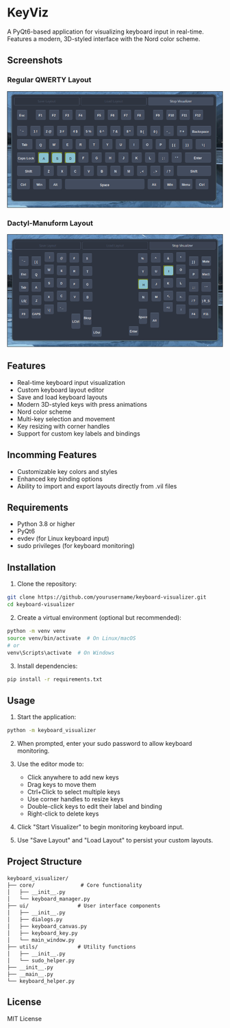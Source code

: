 # KeyViz

A PyQt6-based application for visualizing keyboard input in real-time. Features a modern, 3D-styled interface with the Nord color scheme.

## Screenshots

### Regular QWERTY Layout
![QWERTY](./img/regular_qwerty.png)

### Dactyl-Manuform Layout
![Dactyl-Manuform](./img/Dactyl-Manuform-(5x6+2)_1.png)


## Features

- Real-time keyboard input visualization
- Custom keyboard layout editor
- Save and load keyboard layouts
- Modern 3D-styled keys with press animations
- Nord color scheme
- Multi-key selection and movement
- Key resizing with corner handles
- Support for custom key labels and bindings

## Incomming Features
- Customizable key colors and styles
- Enhanced key binding options
- Ability to import and export layouts directly from .vil files


## Requirements

- Python 3.8 or higher
- PyQt6
- evdev (for Linux keyboard input)
- sudo privileges (for keyboard monitoring)

## Installation

1. Clone the repository:
```bash
git clone https://github.com/yourusername/keyboard-visualizer.git
cd keyboard-visualizer
```

2. Create a virtual environment (optional but recommended):
```bash
python -m venv venv
source venv/bin/activate  # On Linux/macOS
# or
venv\Scripts\activate  # On Windows
```

3. Install dependencies:
```bash
pip install -r requirements.txt
```

## Usage

1. Start the application:
```bash
python -m keyboard_visualizer
```

2. When prompted, enter your sudo password to allow keyboard monitoring.

3. Use the editor mode to:
   - Click anywhere to add new keys
   - Drag keys to move them
   - Ctrl+Click to select multiple keys
   - Use corner handles to resize keys
   - Double-click keys to edit their label and binding
   - Right-click to delete keys

4. Click "Start Visualizer" to begin monitoring keyboard input.

5. Use "Save Layout" and "Load Layout" to persist your custom layouts.

## Project Structure

```
keyboard_visualizer/
├── core/               # Core functionality
│   ├── __init__.py
│   └── keyboard_manager.py
├── ui/                # User interface components
│   ├── __init__.py
│   ├── dialogs.py
│   ├── keyboard_canvas.py
│   ├── keyboard_key.py
│   └── main_window.py
├── utils/             # Utility functions
│   ├── __init__.py
│   └── sudo_helper.py
├── __init__.py
├── __main__.py
└── keyboard_helper.py
```

## License

MIT License 
